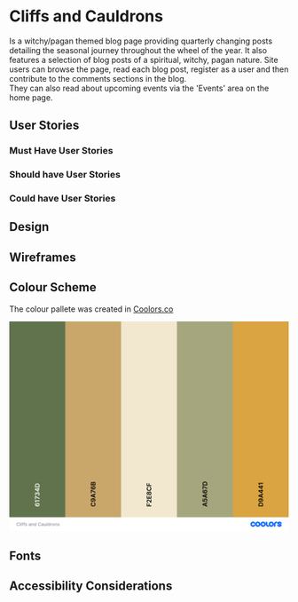 # Cliffs and Cauldrons

Is a witchy/pagan themed blog page providing quarterly changing posts detailing the seasonal journey throughout the wheel of the year.
It also features a selection of blog posts of a spiritual, witchy, pagan nature. Site users can browse the page, read each blog post, register
as a user and then contribute to the comments sections in the blog.  
They can also read about upcoming events via the 'Events' area on the home page.



## User Stories

### Must Have User Stories

### Should have User Stories 

### Could have User Stories 




## Design 

## Wireframes




## Colour Scheme

The colour pallete was created in <a href=https://coolors.co/>Coolors.co</a>

![screenshot of coolers colour pallet](<assets/Cliffs and Cauldrons.png>)


## Fonts

## Accessibility Considerations
